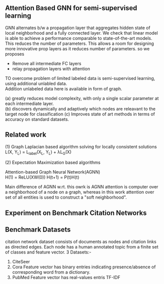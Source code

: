 Attention Based GNN for semi-supervised learning
--------------------------
GNN alternates b/w a propagation layer that aggregates hidden state of local neighborhood and a fully connected layer. 
We check that linear model is able to achieve a performance comparable to state-of-the-art models. This reduces the number of parameters. This allows a room for designing more innovative prop layers as it reduces number of parameters. so we proposes    
* Remove all intermediate FC layers 
* relay propagation layers with attention    

TO overcome problem of limited labeled data is semi-supervised learning, using additional unlabled data.   
Addition unlabeled data here is available in form of graph.  

(a) greatly reduces model complexity, with only a single scalar parameter at each intermediate layer.    
(b) discovers dynamically and adaptively which nodes are releavant to the target node for classification
(c) Improves state of art methods in terms of accuracy on standard datasets.

Related work
---------
(1) Graph Laplacian based algorithm solving for locally consistent solutions    
L(X, Y<sub>L</sub>) = L<sub>label</sub>(X<sub>L</sub>, Y<sub>L</sub>) + &lambda;L<sub>G</sub>(X)    

(2) Expectation Maximization based algorithms    


Attention-based Graph Neural Network(AGNN)    
H<super>(1)</super> = ReLU(XW<super>(0)</super>) 
H<super>(t+1)</super> = P<super>(t)</super>H<super>(t)</super>   

Main difference of AGNN w.rt. this owrk is AGNN attention is computer over a neighborhood of a node on a graph, whereas in this work attention over set of all entities is used to construct a "soft neighborhood".    

Experiment on Benchmark Citation Networks
-------------------------------------
Benchmark Datasets
-----------------
citation network dataset consists of documents as nodes and citation links as directed edges. Each node has a human annotated topic from a finite set of classes and feature vector. 3 Datasets:-
1) CiteSeer
2) Cora
	Feature vector has binary entries indicating presence/absence of corresponding word from a dictionary.
3) PubMed 
	Feature vector has real-values entris TF-IDF	


